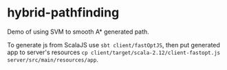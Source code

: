 # hybrid-pathfinding
Demo of using SVM to smooth A\* generated path.

To generate js from ScalaJS use ```sbt client/fastOptJS```, then put generated app to server's resources ```cp client/target/scala-2.12/client-fastopt.js server/src/main/resources/app```.